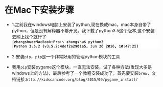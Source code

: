 # 在Mac下安装步骤

* 1.之前我在windows电脑上安装了python,现在换成mac，mac本身自带了python，但是没有解释器不够开发。我下载了python3.5这个版本,这个安装去网上找个就行了
  ![](/assets/command.png)
* 2.安装`pip`，`pip`是一个非常好用的管理python模块的工具

* 我用`pip`安装pygame这个模块，一直无法安装，试了各种方法\(发现大多是windows上的方法\)，最后参考了一个教程安装成功了，首先要安装`brew`，文档链接:`http://kidscancode.org/blog/2015/09/pygame_install/`


